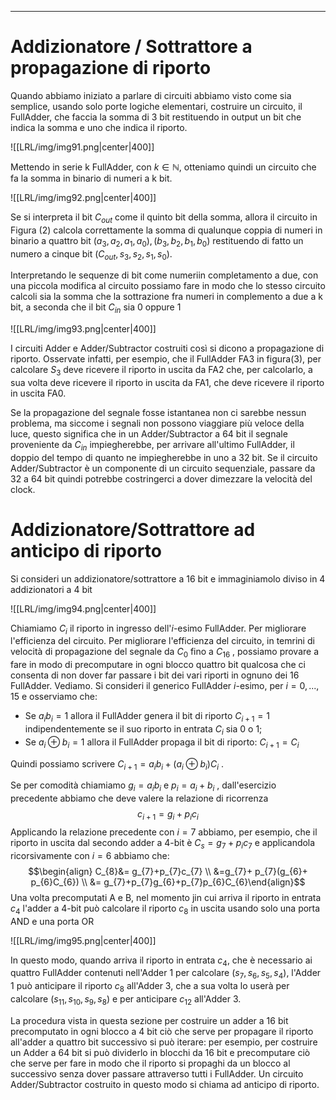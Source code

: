 ----
# Addizionatore / Sottrattore a propagazione di riporto

Quando abbiamo iniziato a parlare di circuiti abbiamo visto come sia semplice, usando solo porte logiche elementari, costruire un circuito, il FullAdder, che faccia la somma di 3 bit restituendo in output  un bit che indica la somma e uno che indica il riporto.

![[LRL/img/img91.png|center|400]]

Mettendo in serie k FullAdder, con $k \in \mathbb N$, otteniamo quindi un circuito che fa la somma in binario di numeri a k bit.

![[LRL/img/img92.png|center|400]]

Se si interpreta il bit $C_{out}$ come il quinto bit della somma, allora il circuito in Figura (2) calcola correttamente la somma di qualunque coppia di numeri in binario a quattro bit $(a_{3},a_{2},a_{1},a_{0}), (b_{3},b_{2},b_{1},b_{0})$ restituendo di fatto un numero a cinque bit  $(C_{out},s_{3},s_{2},s_{1},s_{0})$.

Interpretando le sequenze di bit come numeriin completamento a due, con una piccola modifica al circuito possiamo fare in modo che lo stesso circuito calcoli sia la somma che la sottrazione fra numeri in complemento a due a k bit, a seconda che il bit $C_{in}$ sia 0 oppure 1

![[LRL/img/img93.png|center|400]]

I circuiti Adder e Adder/Subtractor costruiti così si dicono a propagazione di riporto.
Osservate infatti, per esempio, che il FullAdder FA3 in figura(3), per calcolare $S_{3}$ deve ricevere il riporto in uscita da FA2 che, per calcolarlo, a sua volta deve ricevere il riporto in uscita da FA1, che deve ricevere il riporto in uscita FA0.

Se la propagazione del segnale fosse istantanea non ci sarebbe nessun problema, ma siccome i segnali non possono viaggiare più veloce della luce, questo significa che in un Adder/Subtractor a 64 bit il segnale proveniente da $C_{in}$ impiegherebbe, per arrivare all'ultimo FullAdder, il doppio del tempo di quanto ne impiegherebbe in uno a 32 bit. 
Se il circuito Adder/Subtractor è un componente di un circuito sequenziale, passare da 32 a 64 bit quindi potrebbe costringerci a dover dimezzare la velocità del clock.

# Addizionatore/Sottrattore ad anticipo di riporto
Si consideri un addizionatore/sottrattore a 16 bit e immaginiamolo diviso in 4 addizionatori a 4 bit

![[LRL/img/img94.png|center|400]]

Chiamiamo $C_i$ il riporto in ingresso dell'$i$-esimo FullAdder.
Per migliorare l'efficienza del circuito.
Per migliorare l'efficienza del circuito, in temrini di velocità di propagazione del segnale da $C_{0}$ fino a $C_{16}$ , possiamo provare a fare in modo di precomputare in ogni blocco quattro bit qualcosa che ci consenta di non dover far passare i bit dei vari riporti in ognuno dei 16 FullAdder. Vediamo.
Si consideri il generico FullAdder $i$-esimo, per $i=0,...,15$ e osserviamo che:
- Se $a_{i}b_{i}=1$ allora il FullAdder genera il bit di riporto $C_{i+1}=1$ indipendentemente se il suo riporto in entrata $C_{i}$ sia 0 o 1;
- Se $a_{i}\oplus b_{i}=1$ allora il FullAdder propaga il bit di riporto: $C_{i+1}=C_i$ 

Quindi possiamo scrivere $C_{i+1}=a_{i}b_{i}+(a_{i}\oplus b_{i})C_{i}$ .

Se per comodità chiamiamo $g_{i}= a_{i}b_{i}$ e $p_{i}= a_{i}+b_{i}$ , dall'esercizio precedente abbiamo che deve valere la relazione di ricorrenza $$c_{i+1}= g_{i}+p_{i}c_{i}$$
Applicando la relazione precedente con $i= 7$ abbiamo, per esempio, che il riporto in uscita dal secondo adder a 4-bit è $C_{s}= g_{7}+ p_{i}c_{7}$ e applicandola ricorsivamente con $i=6$
abbiamo che:$$\begin{align} C_{8}&= g_{7}+p_{7}c_{7} \\
&=g_{7}+ p_{7}(g_{6}+ p_{6}C_{6}) \\ 
&= g_{7}+p_{7}g_{6}+p_{7}p_{6}C_{6}\end{align}$$
Una volta precomputati A e B, nel momento jin cui arriva il riporto in entrata $c_{4}$ l'adder a 4-bit può calcolare il riporto $c_{8}$ in uscita usando solo una porta AND e una porta OR

![[LRL/img/img95.png|center|400]]

In questo modo, quando arriva il riporto in entrata $c_{4}$, che è necessario ai quattro FullAdder contenuti nell'Adder 1 per calcolare $(s_{7},s_{6},s_{5},s_{4})$, l'Adder 1 può anticipare il riporto $c_{8}$ all'Adder 3, che a sua volta lo userà per calcolare $(s_{11},s_{10},s_{9},s_{8})$ e per anticipare $c_{12}$ all'Adder 3.

La procedura vista in questa sezione per costruire un adder a 16 bit precomputato in ogni blocco a 4 bit ciò che serve per propagare il riporto all'adder a quattro bit successivo si può iterare: per esempio, per costruire un Adder a 64 bit si può dividerlo in blocchi da 16 bit e precomputare ciò che serve  per fare in modo che il riporto si propaghi da un blocco al successivo senza dover passare attraverso tutti i FullAdder. Un circuito Adder/Subtractor costruito in questo modo si chiama ad anticipo di riporto.